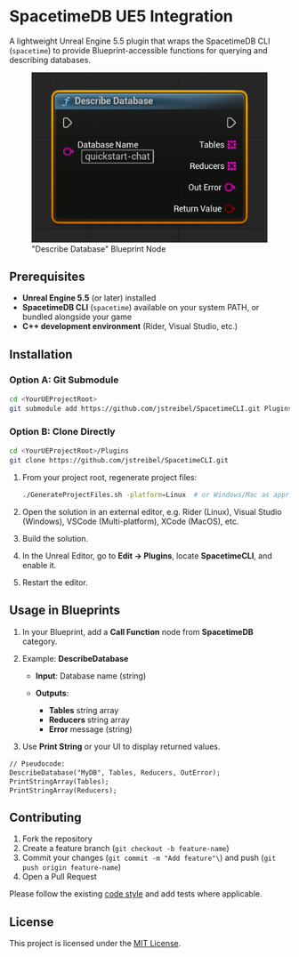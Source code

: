 # SpacetimeDB UE5 Integration

A lightweight Unreal Engine 5.5 plugin that wraps the SpacetimeDB CLI (`spacetime`) to provide Blueprint-accessible functions for querying and describing databases.

<figure>
    <img src="Resources/Spacetime-DescribeDatabase-Unreal-Node.png">
    <figcaption>"Describe Database" Blueprint Node </figcaption>
</figure>

## Prerequisites

* **Unreal Engine 5.5** (or later) installed
* **SpacetimeDB CLI** (`spacetime`) available on your system PATH, or bundled alongside your game
* **C++ development environment** (Rider, Visual Studio, etc.)

## Installation

### Option A: Git Submodule

```bash
cd <YourUEProjectRoot>
git submodule add https://github.com/jstreibel/SpacetimeCLI.git Plugins/SpacetimeCLI
```

### Option B: Clone Directly

```bash
cd <YourUEProjectRoot>/Plugins
git clone https://github.com/jstreibel/SpacetimeCLI.git
```

1. From your project root, regenerate project files:

   ```bash
   ./GenerateProjectFiles.sh -platform=Linux  # or Windows/Mac as appropriate
   ```
2. Open the solution in an external editor, e.g. Rider (Linux), Visual Studio (Windows), VSCode (Multi-platform), XCode (MacOS), etc.
3. Build the solution.
4. In the Unreal Editor, go to **Edit → Plugins**, locate **SpacetimeCLI**, and enable it.
5. Restart the editor.

## Usage in Blueprints

1. In your Blueprint, add a **Call Function** node from **SpacetimeDB** category.
2. Example: **DescribeDatabase**

    * **Input**: Database name (string)
    * **Outputs**:

        * **Tables** string array
        * **Reducers** string array
        * **Error** message (string)
3. Use **Print String** or your UI to display returned values.

```blueprint
// Pseudocode:
DescribeDatabase("MyDB", Tables, Reducers, OutError);
PrintStringArray(Tables);
PrintStringArray(Reducers);
```

<!-- ## Versioning & Releases

We use [Semantic Versioning](https://semver.org/):

* **Major** versions introduce breaking changes
* **Minor** versions add functionality in a backward-compatible manner
* **Patch** versions make backward-compatible bug fixes

Tag releases on GitHub as `v<MAJOR>.<MINOR>.<PATCH>` and include a changelog in the release notes.-->

## Contributing

1. Fork the repository
2. Create a feature branch (`git checkout -b feature-name`)
3. Commit your changes (`git commit -m "Add feature"\`) and push (`git push origin feature-name`)
4. Open a Pull Request

Please follow the existing [code style](https://dev.epicgames.com/documentation/en-us/unreal-engine/epic-cplusplus-coding-standard-for-unreal-engine) and add tests where applicable.

## License

This project is licensed under the [MIT License](LICENSE).

